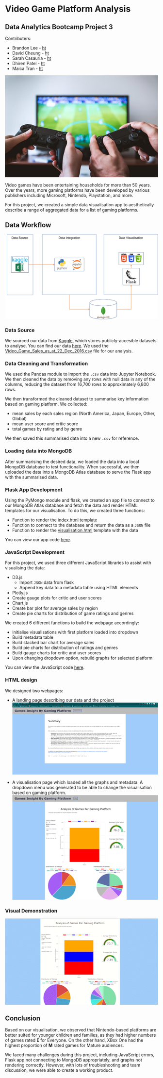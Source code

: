 # Video Game Platform Analysis
## Data Analytics Bootcamp Project 3

Contributers: 

* Brandon Lee - [ht](https://github.com/JarrodCasey)
* David Cheung - [ht](https://github.com/tc831)
* Sarah Casauria - [ht](https://github.com/sarahcasauria)
* Dhiren Patel - [ht](https://github.com/dhirenkumarp)
* Maica Tran - [ht](https://github.com/MAICATRAN)


![video game controllers](images/video_game_img.jpg)

Video games have been entertaining households for more than 50 years. Over the years, more gaming platforms have been developed by various publishers including Microsoft, Nintendo, Playstation, and more.

For this project, we created a simple data visualisation app to aesthetically describe a range of aggregated data for a list of gaming platforms.

## Data Workflow
![workflow_diagram](images/workflow_diagram.jpg)

### Data Source
We sourced our data from [Kaggle](https://www.kaggle.com/), which stores publicly-accesible datasets to analyse. You can find our data [here](https://www.kaggle.com/datasets/sidtwr/videogames-sales-dataset). We used the [Video_Game_Sales_as_at_22_Dec_2016.csv](data/Video_Games_Sales_as_at_22_Dec_2016.csv) file for our analysis.

### Data Cleaning and Transformation
We used the Pandas module to import the `.csv` data into Jupyter Notebook. We then cleaned the data by removing any rows with null data in any of the columns, reducing the dataset from 16,700 rows to approximately 6,800 rows.

We then transformed the cleaned dataset to summarise key information based on gaming platform. We collected:

* mean sales by each sales region (North America, Japan, Europe, Other, Global)
* mean user score and critic score
* total games by rating and by genre

We then saved this summarised data into a new `.csv` for reference.

### Loading data into MongoDB
After summarising the desired data, we loaded the data into a local MongoDB database to test functionality. When successful, we then uploaded the data into a MongoDB Atlas database to serve the Flask app with the summarised data.

### Flask App Development
Using the PyMongo module and flask, we created an app file to connect to our MongoDB Atlas database and fetch the data and render HTML templates for our visualisation. To do this, we created three functions:

* Function to render the [index.html](templates/index.html) template
* Function to connect to the database and return the data as a `JSON` file
* Function to render the [visualisation.html](templates/visualisation.html) template with the data

You can view our app code [here](sales.py).

### JavaScript Development
For this project, we used three different JavaScript libraries to assist with visualising the data:

* D3.js
  *  Import `JSON` data from flask
  *  Append key data to a metadata table using HTML elements
*  Plotly.js
  *  Create gauge plots for critic and user scores
*  Chart.js
  *  Create bar plot for average sales by region
  *  Create pie charts for distribution of game ratings and genres

We created 6 different functions to build the webpage accordingly:

* Initialise visualisations with first platform loaded into dropdown
* Build metadata table
* Build stacked bar chart for average sales
* Build pie charts for distribution of ratings and genres
* Build gauge charts for critic and user scores
* Upon changing dropdown option, rebuild graphs for selected platform

You can view the JavaScript code [here](static/js/graphs.js).

### HTML design
We designed two webpages:

* A landing page describing our data and the project
![landing page](images/index_page.png)

* A visualisation page which loaded all the graphs and metadata. A dropdown menu was generated to be able to change the visualisation based on gaming platform.
![visualisation page](images/visualisation_page.png)

### Visual Demonstration

![visualisation gif](images/visualisation_gif.gif)

## Conclusion
Based on our visualisation, we observed that Nintendo-based platforms are better suited for younger children and families, as they had higher numbers of games rated **E** for Everyone. On the other hand, XBox One had the highest proportion of **M** rated games for Mature audiences.

We faced many challenges during this project, including JavaScript errors, Flask app not connecting to MongoDB appropriately, and graphs not rendering correctly. However, with lots of troubleshooting and team discussion, we were able to create a working product.
